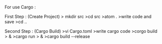 For use Cargo :
   
   First Step : (Create Project)
      > mkdir src
      >cd src
      >atom .
      >write code and save
      >cd ..
 
 Second Step : (Cargo Build)
      >vi Cargo.toml
      >write cargo code
      >corgo build 
       >   &
      >cargo run
      >    &
      >cargo build --release
 
